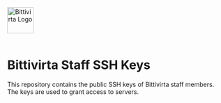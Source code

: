 <picture height="60">
    <source media="(prefers-color-scheme: dark)" srcset="https://cdn.bittivirta.fi/graphics/logo/2023/bittivirta/svg/logo-alt.svg">
    <img alt="Bittivirta Logo" src="https://cdn.bittivirta.fi/graphics/logo/2023/bittivirta/svg/logo.svg" height="60">
</picture>
<br/>
<br/>

# Bittivirta Staff SSH Keys

This repository contains the public SSH keys of Bittivirta staff members. The keys are used to grant access to servers.

